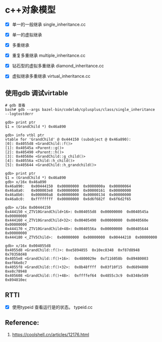 

# c++对象模型

- [x] 单一的一般继承  single_inheritance.cc  
- [x] 单一的虚拟继承  
- [x] 多重继承  
- [x] 重复多重继承  multiple_inheritance.cc
- [x] 钻石型的虚拟多重继承  diamond_inheritance.cc  
- [x] 虚拟继承多重继承  virtual_inheritance.cc  
 

## 使用gdb 调试virtable   
```
# gdb 查看
bash# gdb --args bazel-bin/codelab/cplusplus/class/single_inheritance --logtostderr

gdb> print ptr
$1 = (GrandChild *) 0x46a890

gdb> info vtbl ptr
vtable for 'GrandChild' @ 0x444150 (subobject @ 0x46a890):
[0]: 0x4055d8 <GrandChild::f()>
[1]: 0x40545a <Parent::g()>
[2]: 0x405490 <Parent::h()>
[3]: 0x40560e <GrandChild::g_child()>
[4]: 0x40556a <Child::h_child()>
[5]: 0x405644 <GrandChild::h_grandchild()>

gdb> print ptr
$1 = (GrandChild *) 0x46a890
gdb> x/16x 0x46a890
0x46a890:   0x00444150  0x00000000  0x0000000a  0x00000064
0x46a8a0:   0x000003e8  0x00000000  0x00000161  0x00000000
0x46a8b0:   0x000000a8  0x00000000  0x00000134  0x00000000
0x46a8c0:   0xffffffff  0x00000000  0x6d6f682f  0x6f6d2f65

gdb> x/16x 0x00444150
0x444150 <_ZTV10GrandChild+16>: 0x004055d8  0x00000000  0x0040545a  0x00000000
0x444160 <_ZTV10GrandChild+32>: 0x00405490  0x00000000  0x0040560e  0x00000000
0x444170 <_ZTV10GrandChild+48>: 0x0040556a  0x00000000  0x00405644  0x00000000
0x444180 <_ZTV5Child>:  0x00000000  0x00000000  0x00444210  0x00000000

gdb> x/16x 0x004055d8
0x4055d8 <GrandChild::f()>: 0xe5894855  0x10ec8348  0xf87d8948  0x70358d48
0x4055e8 <GrandChild::f()+16>:  0x4800029e  0xf116058b  0x89480003  0xef66e8c7
0x4055f8 <GrandChild::f()+32>:  0x8b48ffff  0x03f10f15  0xd6894800  0xe8c78948
0x405608 <GrandChild::f()+48>:  0xffffef64  0x4855c3c9  0x8348e589  0x894810ec
```

## RTTI
- [x] 使用typeid 查看运行是的状态。  typeid.cc  

## Reference:
1. https://coolshell.cn/articles/12176.html
